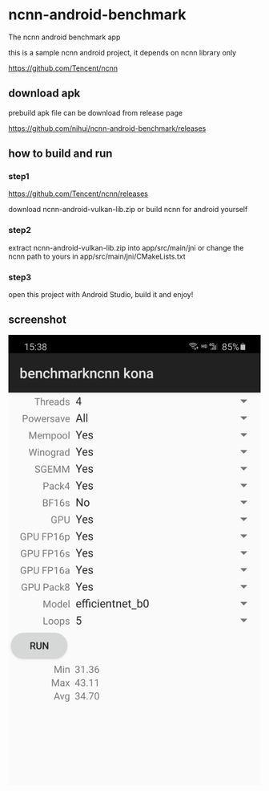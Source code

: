 # ncnn-android-benchmark

The ncnn android benchmark app

this is a sample ncnn android project, it depends on ncnn library only

https://github.com/Tencent/ncnn

## download apk

prebuild apk file can be download from release page

https://github.com/nihui/ncnn-android-benchmark/releases

## how to build and run
### step1
https://github.com/Tencent/ncnn/releases

download ncnn-android-vulkan-lib.zip or build ncnn for android yourself

### step2
extract ncnn-android-vulkan-lib.zip into app/src/main/jni or change the ncnn path to yours in app/src/main/jni/CMakeLists.txt

### step3
open this project with Android Studio, build it and enjoy!

## screenshot
![](screenshot.png)

